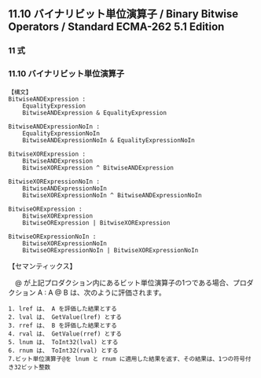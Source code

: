 11.10 バイナリビット単位演算子 / Binary Bitwise Operators / Standard ECMA-262 5.1 Edition
-----------------------------------------------------------------------------------------

### 11 式

### 11.10 バイナリビット単位演算子

    【構文】
    BitwiseANDExpression :
        EqualityExpression
        BitwiseANDExpression & EqualityExpression

    BitwiseANDExpressionNoIn :
        EqualityExpressionNoIn
        BitwiseANDExpressionNoIn & EqualityExpressionNoIn

    BitwiseXORExpression :
        BitwiseANDExpression
        BitwiseXORExpression ^ BitwiseANDExpression

    BitwiseXORExpressionNoIn :
        BitwiseANDExpressionNoIn
        BitwiseXORExpressionNoIn ^ BitwiseANDExpressionNoIn

    BitwiseORExpression :
        BitwiseXORExpression
        BitwiseORExpression | BitwiseXORExpression

    BitwiseORExpressionNoIn :
        BitwiseXORExpressionNoIn
        BitwiseORExpressionNoIn | BitwiseXORExpressionNoIn

【セマンティックス】

　@
が上記プロダクション内にあるビット単位演算子の1つである場合、プロダクション
A : A @ B は、次のように評価されます。

    1. lref は、 A を評価した結果とする
    2. lval は、 GetValue(lref) とする
    3. rref は、 B を評価した結果とする
    4. rval は、 GetValue(rref) とする
    5. lnum は、 ToInt32(lval) とする
    6. rnum は、 ToInt32(rval) とする
    7.ビット単位演算子@を lnum と rnum に適用した結果を返す、その結果は、1つの符号付き32ビット整数
